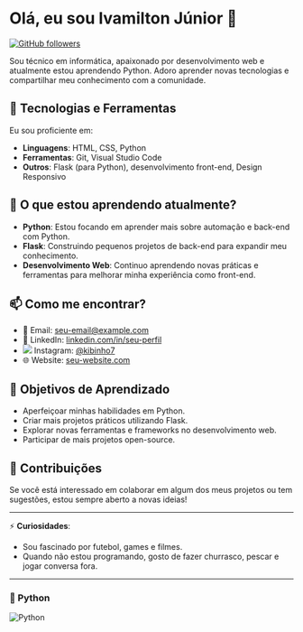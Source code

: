 # Olá, eu sou Ivamilton Júnior 👋

[![GitHub followers](https://img.shields.io/github/followers/seu-usuario?label=Follow&style=social)](https://github.com/seu-usuario)

Sou técnico em informática, apaixonado por desenvolvimento web e atualmente estou aprendendo Python. Adoro aprender novas tecnologias e compartilhar meu conhecimento com a comunidade.

## 🚀 Tecnologias e Ferramentas

Eu sou proficiente em:

- **Linguagens**: HTML, CSS, Python
- **Ferramentas**: Git, Visual Studio Code
- **Outros**: Flask (para Python), desenvolvimento front-end, Design Responsivo

## 🌱 O que estou aprendendo atualmente?

- **Python**: Estou focando em aprender mais sobre automação e back-end com Python.
- **Flask**: Construindo pequenos projetos de back-end para expandir meu conhecimento.
- **Desenvolvimento Web**: Continuo aprendendo novas práticas e ferramentas para melhorar minha experiência como front-end.

## 📫 Como me encontrar?

- 📧 Email: [seu-email@example.com](mailto:seu-email@example.com)
- 🔗 LinkedIn: [linkedin.com/in/seu-perfil](https://linkedin.com/in/seu-perfil)
- <img src="https://img.shields.io/badge/Instagram-E4405F?style=for-the-badge&logo=instagram&logoColor=white" /> Instagram: [@kibinho7](https://www.instagram.com/kibinho7/)
- 🌐 Website: [seu-website.com](https://seu-website.com)

## 🎯 Objetivos de Aprendizado

- Aperfeiçoar minhas habilidades em Python.
- Criar mais projetos práticos utilizando Flask.
- Explorar novas ferramentas e frameworks no desenvolvimento web.
- Participar de mais projetos open-source.

## 🤝 Contribuições

Se você está interessado em colaborar em algum dos meus projetos ou tem sugestões, estou sempre aberto a novas ideias!

---

⚡ **Curiosidades**:

- Sou fascinado por futebol, games e filmes.
- Quando não estou programando, gosto de fazer churrasco, pescar e jogar conversa fora.

---

### 🐍 Python

![Python](https://img.shields.io/badge/-Python-blue?logo=python&logoColor=white)

